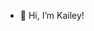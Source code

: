 - 👋 Hi, I’m Kailey!

<!---
Kailey1/Kailey1 is a ✨ special ✨ repository because its `README.md` (this file) appears on your GitHub profile.
You can click the Preview link to take a look at your changes.
--->
